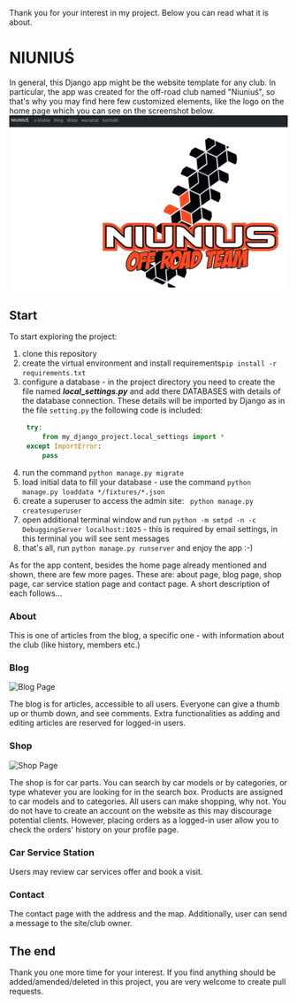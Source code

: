 Thank you for your interest in my project. Below you can read what it is about.

# NIUNIUŚ
In general, this Django app might be the website template for any club. In particular, the app was created for the off-road club named "Niuniuś", so that's why you may find here few customized elements, like the logo on the home page which you can see on the screenshot below.
![Home Page](niunius/static/niunius/readme/readme_home.png)

## Start

To start exploring the project:
1. clone this repository
2. create the virtual environment and install requirements`pip install -r requirements.txt`
3. configure a database - in the project directory you need to create the file named ***local_settings.py*** and add there DATABASES with details of the database connection.
   These details will be imported by Django as in the file `setting.py` the following code is included:
   ```python
    try:
        from my_django_project.local_settings import *
    except ImportError:
        pass
    ```
4. run the command `python manage.py migrate`
5. load initial data to fill your database - use the command `python manage.py loaddata */fixtures/*.json`
6. create a superuser to access the admin site: ` python manage.py createsuperuser`
7. open additional terminal window and run `python -m smtpd -n -c DebuggingServer localhost:1025` - this is required by email settings, in this terminal you will see sent messages
8. that's all, run `python manage.py runserver` and enjoy the app :-)

As for the app content, besides the home page already mentioned and shown, there are few more pages. These are:
about page, blog page, shop page, car service station page and contact page. A short description of each follows...

### About

This is one of articles from the blog, a specific one - with information about the club (like history, members etc.)

### Blog 

![Blog Page](niunius/static/niunius/readme/readme_blog.png)

The blog is for articles, accessible to all users. Everyone can give a thumb up or thumb down, and see comments. 
Extra functionalities as adding and editing articles are reserved for logged-in users.

### Shop

![Shop Page](niunius/static/niunius/readme/readme_shop.png)

The shop is for car parts. You can search by car models or by categories, or type whatever you are looking for in the search box.
Products are assigned to car models and to categories.
All users can make shopping, why not. You do not have to create an account on the website as this may discourage potential clients.
However, placing orders as a logged-in user allow you to check the orders' history on your profile page.

### Car Service Station

Users may review car services offer and book a visit. 

### Contact

The contact page with the address and the map. Additionally, user can send a message to the site/club owner.

## The end

Thank you one more time for your interest.
If you find anything should be added/amended/deleted in this project, you are very welcome to create pull requests. 
